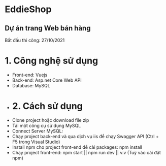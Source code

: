 # EddieShop
## Dự án trang Web bán hàng 
Bắt đầu thi công: 27/10/2021  
# 1. Công nghệ sử dụng
* Front-end: Vuejs
* Back-end: Asp.net Core Web API
* Database: MySQL  
* # 2. Cách sử dụng 
* Clone project hoặc download file zip
* Tải một công cụ sử dụng MySQL
* Connect Server MySQL: 
* Chạy project back-end và qua dịch vụ iis để chạy Swagger API (Ctrl + F5 trong Visual Studio)
* Install npm cho project front-end để cài packages: npm install
* Chạy project front-end: npm start || npm run dev || v.v (Tuỳ vào cài đặt npm)
